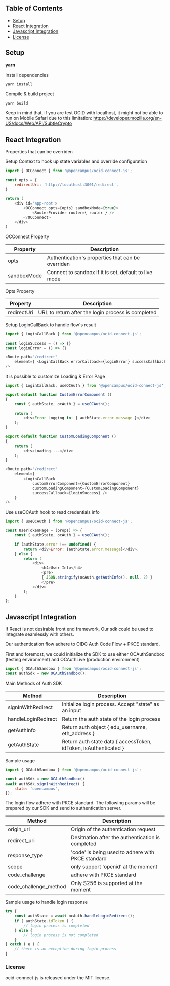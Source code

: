 
## Table of Contents

- [Setup](#setup)
- [React Integration](#react-integration)
- [Javascript Integration](#javascript-integration)
- [License](#license)

## Setup

**yarn**

Install dependencies
```bash
yarn install
```

Compile & build project
```bash
yarn build
```

Keep in mind that, if you are test OCID with localhost, it might not be able to run on Mobile Safari due to this limitation: https://developer.mozilla.org/en-US/docs/Web/API/SubtleCrypto

## React Integration

Properties that can be overriden

Setup Context to hook up state variables and override configuration

```js
import { OCConnect } from '@opencampus/ocid-connect-js';

const opts = {
    redirectUri: 'http://localhost:3001/redirect',
}

return (
    <div id='app-root'>
        <OCConnect opts={opts} sandboxMode={true}>
            <RouterProvider router={ router } />
        </OCConnect>
    </div>
)
```

OCConnect Property

| Property | Description |
| --- | --- |
| opts | Authentication's properties that can be overriden |
| sandboxMode | Connect to sandbox if it is set, default to live mode |

Opts Property

| Property | Description |
| --- | --- |
| redirectUri | URL to return after the login process is completed |

Setup LoginCallBack to handle flow's result

```js
import { LoginCallBack } from '@opencampus/ocid-connect-js';

const loginSuccess = () => {}
const loginError = () => {}

<Route path="/redirect"
    element={ <LoginCallBack errorCallback={loginError} successCallback={loginSuccess}  /> }
/>
```

It is possible to customize Loading & Error Page

```js
import { LoginCallBack, useOCAuth } from '@opencampus/ocid-connect-js';

export default function CustomErrorComponent ()
{
    const { authState, ocAuth } = useOCAuth();

    return (
        <div>Error Logging in: { authState.error.message }</div>
    );
}

export default function CustomLoadingComponent ()
{
    return (
        <div>Loading....</div>
    );
}

<Route path="/redirect"
    element={
        <LoginCallBack
            customErrorComponent={CustomErrorComponent}
            customLoadingComponent={CustomLoadingComponent}
            successCallback={loginSuccess} />
    }
/>
```

Use useOCAuth hook to read credentials info

```js
import { useOCAuth } from '@opencampus/ocid-connect-js';

const UserTokenPage = (props) => {
    const { authState, ocAuth } = useOCAuth();

    if (authState.error !== undefined) {
        return <div>Error: {authState.error.message}</div>;
    } else {
        return (
            <div>
                <h4>User Info</h4>
                <pre>
                { JSON.stringify(ocAuth.getAuthInfo(), null, 2) }
                </pre>
            </div>
        );
    }
};
```


## Javascript Integration
If React is not desirable front end framework, Our sdk could be used to integrate seamlessly with others.

Our authentication flow adhere to OIDC Auth Code Flow + PKCE standard.

First and foremost, we could initialize the SDK to use either OCAuthSandbox (testing environment) and OCAuthLive (production environment)

```js
import { OCAuthSandbox } from '@opencampus/ocid-connect-js';
const authSdk = new OCAuthSandbox();
```

Main Methods of Auth SDK

| Method | Description |
| --- | --- |
| signInWithRedirect | Initialize login process. Accept "state" as an input |
| handleLoginRedirect | Return the auth state of the login process |
| getAuthInfo | Return auth object { edu_username, eth_address } |
| getAuthState | Return auth state data { accessToken, idToken, isAuthenticated } |

Sample usage

```js
import { OCAuthSandbox } from '@opencampus/ocid-connect-js';

const authSdk = new OCAuthSandbox()
await authSdk.signInWithRedirect( {
    state: 'opencampus',
});
```

The login flow adhere with PKCE standard. The following params will be prepared by our SDK and send to authentication server.

| Method | Description |
| --- | --- |
| origin_url | Origin of the authentication request |
| redirect_uri | Desitnation after the authentication is completed |
| response_type | 'code' is being used to adhere with PKCE standard  |
| scope | only support 'openid' at the moment |
| code_challenge | adhere with PKCE standard |
| code_challenge_method | Only S256 is supported at the moment |

Sample usage to handle login response

```js
try {
    const authState = await ocAuth.handleLoginRedirect();
    if ( authState.idToken ) {
        // login process is completed
    } else {
        // login process is not completed
    }
} catch ( e ) {
    // there is an exception during login process
}
```

### License
ocid-connect-js is released under the MIT license.
